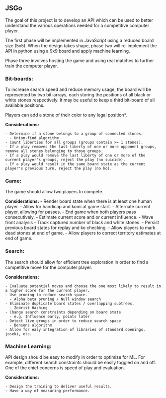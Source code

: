 ## JSGo

The goal of this project is to develop an API which can be used to better understand the various operations needed for a competitive computer player.

The first phase will be implemented in JavaScript using a reduced board size (5x5). When the design takes shape, phase two will re-implement the API in python using a 9x9 board and apply machine learning.

Phase three involves hosting the game and using real matches to further train the computer player.

### Bit-boards:
  To increase search speed and reduce memory usage, the board will be represented by two bit-arrays, each storing the positions of all black or white stones respectively. It may be useful to keep a third bit-board of all available positions.

  Players can add a stone of their color to any legal position*.

  **Considerations:**

    - Determine if a stone belongs to a group of connected stones.
      - Union-find algorithm
    - Count liberties for all groups (groups contain >= 1 stones).
    - If a play removes the last liberty of one or more opponent groups, remove all stones belonging to those groups.
    - If a play would remove the last liberty of one or more of the current player's groups, reject the play (no suicide).
    - If a play would result in the same board state as the current player's previous turn, reject the play (no ko).

### Game:
  The game should allow two players to compete.

  **Considerations:**
    - Render board state when there is at least one human player.
    - Allow for handicap and komi at game start.
    - Alternate current player, allowing for passes.
    - End game when both players pass consecutively.
    - Estimate current score and or current influence.
      - Wave front analysis
    - Track captured number of black and white stones.
    - Persist previous board states for replay and ko checking.
    - Allow players to mark dead stones at end of game.
    - Allow players to correct territory estimates at end of game.

### Search:
  The search should allow for efficient tree exploration in order to find a competitive move for the computer player.

  **Considerations:**

    - Evaluate potential moves and choose the one most likely to result in a higher score for the current player.
    - Use pruning to reduce search space.
      - Alpha beta pruning / Null window search
    - Eliminate duplicate board states / overlapping subtrees.
      - Zobrist Hashing
    - Change search constraints depending on board state
      - e.g. Influence early, points later
    - Detect live groups in order to reduce search space
      - Bensons algorithm
    - Allow for easy integration of libraries of standard openings, joseki, etc.

### Machine Learning:
  API design should be easy to modify in order to optimize for ML. For example, different search constraints should be easily toggled on and off. One of the chief concerns is speed of play and evaluation.

  **Considerations:**

    - Design the training to deliver useful results.
    - Have a way of measuring performance.
